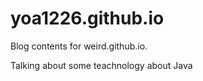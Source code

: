 # yoa1226.github.io

Blog contents for weird.github.io.

Talking about some teachnology about Java 
